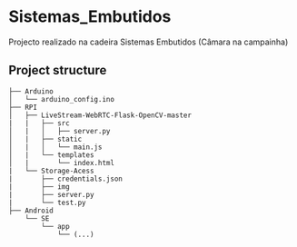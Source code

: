 # Sistemas_Embutidos
Projecto realizado na cadeira Sistemas Embutidos (Câmara na campainha)  

## Project structure 

    
    ├── Arduino
    │   └── arduino_config.ino
    ├── RPI
    │   ├── LiveStream-WebRTC-Flask-OpenCV-master
    |   |   ├── src
    │   |   │   ├── server.py
    │   |   ├── static
    │   |   │   └── main.js
    │   |   └── templates
    │   |       └── index.html
    |   └── Storage-Acess
    |       ├── credentials.json
    |       ├── img
    |       ├── server.py
    |       └── test.py
    ├── Android
        └── SE
            └── app 
                └── (...)
